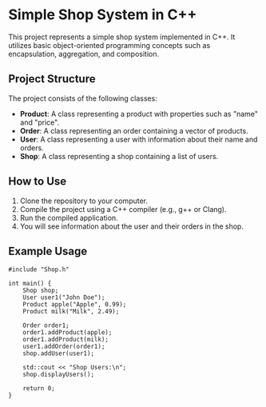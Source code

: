 <h1>Simple Shop System in C++</h1>

<p>This project represents a simple shop system implemented in C++. It utilizes basic object-oriented programming concepts such as encapsulation, aggregation, and composition.</p>

<h2>Project Structure</h2>

<p>The project consists of the following classes:</p>

<ul>
  <li><strong>Product</strong>: A class representing a product with properties such as "name" and "price".</li>
  <li><strong>Order</strong>: A class representing an order containing a vector of products.</li>
  <li><strong>User</strong>: A class representing a user with information about their name and orders.</li>
  <li><strong>Shop</strong>: A class representing a shop containing a list of users.</li>
</ul>

<h2>How to Use</h2>

<ol>
  <li>Clone the repository to your computer.</li>
  <li>Compile the project using a C++ compiler (e.g., g++ or Clang).</li>
  <li>Run the compiled application.</li>
  <li>You will see information about the user and their orders in the shop.</li>
</ol>

<h2>Example Usage</h2>

<pre><code>#include "Shop.h"

int main() {
    Shop shop;
    User user1("John Doe");
    Product apple("Apple", 0.99);
    Product milk("Milk", 2.49);

    Order order1;
    order1.addProduct(apple);
    order1.addProduct(milk);
    user1.addOrder(order1);
    shop.addUser(user1);

    std::cout &lt;&lt; "Shop Users:\n";
    shop.displayUsers();

    return 0;
}
</code></pre>
